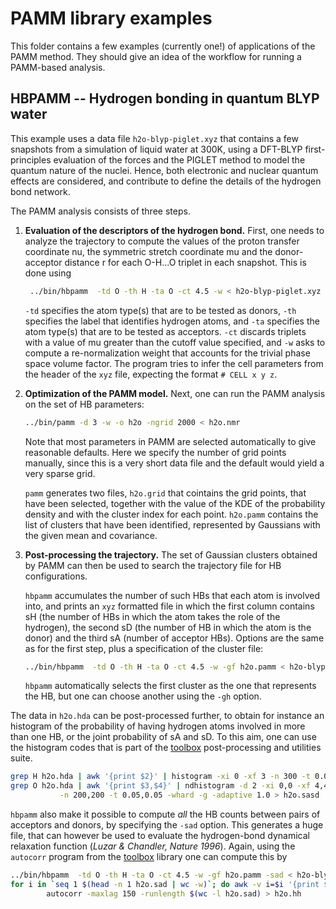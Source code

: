 PAMM library examples
=====================

This folder contains a few examples (currently one!) of applications
of the PAMM method. They should give an idea of the workflow for running
a PAMM-based analysis.

HBPAMM -- Hydrogen bonding in quantum BLYP water
------------------------------------------------

This example uses a data file `h2o-blyp-piglet.xyz` that contains a few
snapshots from a simulation of liquid water at 300K, using a DFT-BLYP
first-principles evaluation of the forces and the PIGLET method to model
the quantum nature of the nuclei.  Hence, both electronic and nuclear
quantum effects are considered, and contribute to define the details
of the hydrogen bond network.

The PAMM analysis consists of three steps.

1. **Evaluation of the descriptors of the hydrogen bond.**
   First, one needs to analyze the trajectory to compute the values of 
   the proton transfer coordinate nu, the symmetric stretch coordinate mu
   and the donor-acceptor distance r for each O-H...O triplet in each
   snapshot. This is done using
 
   ```bash
    ../bin/hbpamm  -td O -th H -ta O -ct 4.5 -w < h2o-blyp-piglet.xyz > h2o.nmr
   ```

   `-td` specifies the atom type(s) that are to be tested as donors, 
   `-th` specifies the label that identifies hydrogen atoms, and `-ta`
   specifies the atom type(s) that are to be tested as acceptors. 
   `-ct` discards triplets with a value of mu greater than the 
   cutoff value specified, and `-w` asks to compute a re-normalization
   weight that accounts for the trivial phase space volume factor.
   The program tries to infer the cell parameters from the header of the
   `xyz` file, expecting the format `# CELL x y z`.

2. **Optimization of the PAMM model.**
   Next, one can run the PAMM analysis on the set of HB parameters:
 
   ```bash
   ../bin/pamm -d 3 -w -o h2o -ngrid 2000 < h2o.nmr
   ```

   Note that most parameters in PAMM are selected automatically to 
   give reasonable defaults. Here we specify the number of grid points
   manually, since this is a very short data file and the default would
   yield a very sparse grid. 

   `pamm` generates two files, `h2o.grid` that cointains the grid points,
   that have been selected, together with the value of the KDE of the 
   probability density and with the cluster index for each point. 
   `h2o.pamm` contains the list of clusters that have been identified,
   represented by Gaussians with the given mean and covariance.

3. **Post-processing the trajectory.**
   The set of Gaussian clusters obtained by PAMM can then be used to 
   search the trajectory file for HB configurations. 

   `hbpamm` accumulates the number of such HBs that each atom is involved into, 
   and prints an `xyz` formatted file in which the first column contains sH 
   (the number of HBs in which the atom takes the role of the hydrogen), the 
   second sD (the number of HB in which the atom is the donor) and the third
   sA (number of acceptor HBs). Options are the same as for the first
   step, plus a specification of the cluster file:

   ```bash
   ../bin/hbpamm  -td O -th H -ta O -ct 4.5 -w -gf h2o.pamm < h2o-blyp-piglet.xyz > h2o.hda
   ```
   `hbpamm` automatically selects the first cluster as the one that 
   represents the HB, but one can choose another using the `-gh` option.
 

The data in `h2o.hda` can be post-processed further, to obtain for instance
an histogram of the probability of having hydrogen atoms involved in 
more than one HB, or the joint probability of sA and sD. To this aim,
one can use the histogram codes that is part of the [toolbox](http://github.com/epfl-cosmo/toolbox) 
post-processing and utilities suite. 

```bash
grep H h2o.hda | awk '{print $2}' | histogram -xi 0 -xf 3 -n 300 -t 0.05 -whard > h2o.hb
grep O h2o.hda | awk '{print $3,$4}' | ndhistogram -d 2 -xi 0,0 -xf 4,4 \
           -n 200,200 -t 0.05,0.05 -whard -g -adaptive 1.0 > h2o.sasd
```

`hbpamm` also make it possible to compute *all* the HB counts between pairs of 
acceptors and donors, by specifying the `-sad` option. This generates a huge file,
that can however be used to evaluate the hydrogen-bond dynamical relaxation function
(*Luzar & Chandler, Nature 1996*). Again, using the `autocorr` program from
the [toolbox](http://github.com/epfl-cosmo/toolbox) library one can compute this by

```bash
../bin/hbpamm  -td O -th H -ta O -ct 4.5 -w -gf h2o.pamm -sad < h2o-blyp-piglet.xyz > h2o.sad
for i in `seq 1 $(head -n 1 h2o.sad | wc -w)`; do awk -v i=$i '{print $i}' h2o.sad; done | \
        autocorr -maxlag 150 -runlength $(wc -l h2o.sad) > h2o.hh
```


